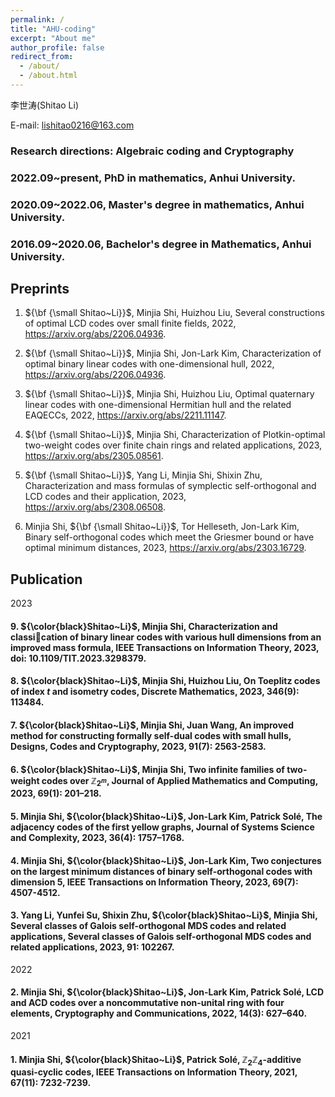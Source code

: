 ```yaml
---
permalink: /
title: "AHU-coding"
excerpt: "About me"
author_profile: false
redirect_from: 
  - /about/
  - /about.html
---
```


李世涛(Shitao Li)

E-mail: lishitao0216@163.com

### Research directions: Algebraic coding and Cryptography

### 2022.09~present, PhD in mathematics, Anhui University.
### 2020.09~2022.06, Master's degree in mathematics, Anhui University.
### 2016.09~2020.06, Bachelor's degree in Mathematics, Anhui University.

## Preprints

1. ${\bf {\small Shitao~Li}}$, Minjia Shi, Huizhou Liu, Several constructions of optimal LCD codes over small finite fields, 2022, https://arxiv.org/abs/2206.04936.  

2. ${\bf {\small Shitao~Li}}$, Minjia Shi, Jon-Lark Kim, Characterization of optimal binary linear codes with one-dimensional hull, 2022, https://arxiv.org/abs/2206.04936.  

3. ${\bf {\small Shitao~Li}}$, Minjia Shi, Huizhou Liu, Optimal quaternary linear codes with one-dimensional Hermitian hull and the related EAQECCs, 2022, https://arxiv.org/abs/2211.11147.  

5. ${\bf {\small Shitao~Li}}$, Minjia Shi, Characterization of Plotkin-optimal two-weight codes over finite chain rings and related applications, 2023, https://arxiv.org/abs/2305.08561.  

6. ${\bf {\small Shitao~Li}}$, Yang Li, Minjia Shi, Shixin Zhu, Characterization and mass formulas of symplectic self-orthogonal and LCD codes and their application, 2023, https://arxiv.org/abs/2308.06508.  

7. Minjia Shi, ${\bf {\small Shitao~Li}}$, Tor Helleseth, Jon-Lark Kim, Binary self-orthogonal codes which meet the Griesmer bound or have optimal minimum distances, 2023, https://arxiv.org/abs/2303.16729.  


## Publication  

2023

#### 9. ${\color{black}Shitao~Li}$, Minjia Shi, Characterization and classication of binary linear codes with various hull dimensions from an improved mass formula, IEEE Transactions on Information Theory, 2023, doi: 10.1109/TIT.2023.3298379.  
#### 8. ${\color{black}Shitao~Li}$, Minjia Shi, Huizhou Liu, On Toeplitz codes of index $t$ and isometry codes, Discrete Mathematics, 2023, 346(9): 113484.  
#### 7. ${\color{black}Shitao~Li}$, Minjia Shi, Juan Wang, An improved method for constructing formally self-dual codes with small hulls, Designs, Codes and Cryptography, 2023, 91(7): 2563-2583.  
#### 6. ${\color{black}Shitao~Li}$, Minjia Shi, Two infinite families of two-weight codes over $\mathbb{Z}_{2^m}$, Journal of Applied Mathematics and Computing, 2023, 69(1): 201–218.  
#### 5. Minjia Shi, ${\color{black}Shitao~Li}$, Jon-Lark Kim, Patrick Solé, The adjacency codes of the first yellow graphs, Journal of Systems Science and Complexity, 2023, 36(4): 1757–1768.  
#### 4. Minjia Shi, ${\color{black}Shitao~Li}$, Jon-Lark Kim, Two conjectures on the largest minimum distances of binary self-orthogonal codes with dimension 5, IEEE Transactions on Information Theory, 2023, 69(7): 4507-4512.  
#### 3. Yang Li, Yunfei Su, Shixin Zhu, ${\color{black}Shitao~Li}$, Minjia Shi, Several classes of Galois self-orthogonal MDS codes and related applications, Several classes of Galois self-orthogonal MDS codes and related applications, 2023, 91: 102267.  

2022

#### 2. Minjia Shi, ${\color{black}Shitao~Li}$, Jon-Lark Kim, Patrick Solé, LCD and ACD codes over a noncommutative non-unital ring with four elements, Cryptography and Communications, 2022, 14(3): 627–640.  

2021

#### 1. Minjia Shi, ${\color{black}Shitao~Li}$, Patrick Solé, $\mathbb{Z}_2\mathbb{Z}_4$-additive quasi-cyclic codes, IEEE Transactions on Information Theory, 2021, 67(11): 7232-7239.
